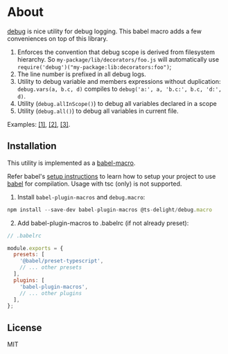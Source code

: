 # About

[debug](https://www.npmjs.com/package/debug) is nice utility for debug logging. This babel macro adds a few conveniences on top of this library. 

1. Enforces the convention that debug scope is derived from filesystem hierarchy. So `my-package/lib/decorators/foo.js` will automatically use `require('debug')("my-package:lib:decorators:foo")`;
2. The line number is prefixed in all debug logs.
3. Utility to debug variable and members expressions without duplication: `debug.vars(a, b.c, d)` compiles to `debug('a:', a, 'b.c:', b.c, 'd:', d)`.
4. Utility (`debug.allInScope()`) to debug all variables declared in a scope
5. Utility (`debug.all()`) to debug all variables in current file.

Examples: [[1]](https://github.com/ts-delight/debug.macro/blob/master/__specs__/__fixtures__/index.1.ts), [[2]](https://github.com/ts-delight/debug.macro/blob/master/__specs__/__fixtures__/index.2.ts), [[3]](https://github.com/ts-delight/debug.macro/blob/master/__specs__/__fixtures__/index.3.ts).

## Installation

This utility is implemented as a [babel-macro](https://github.com/kentcdodds/babel-plugin-macros).

Refer babel's [setup instructions](https://babeljs.io/setup) to learn how to setup your project to use [babel](https://babeljs.io) for compilation. Usage with tsc (only) is not supported.

1. Install `babel-plugin-macros` and `debug.macro`:

```js
npm install --save-dev babel-plugin-macros @ts-delight/debug.macro
```

2. Add babel-plugin-macros to .babelrc (if not already preset):

```js
// .babelrc

module.exports = {
  presets: [
    '@babel/preset-typescript',
    // ... other presets
  ],
  plugins: [
    'babel-plugin-macros',
    // ... other plugins
  ],
};
```

## License

MIT
